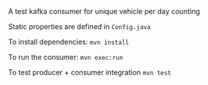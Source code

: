 A test kafka consumer for unique vehicle per day counting



Static properties are defined in `Config.java`

To install dependencies:
`mvn install` 

To run the consumer:
`mvn exec:run`

To test producer + consumer integration
`mvn test`
